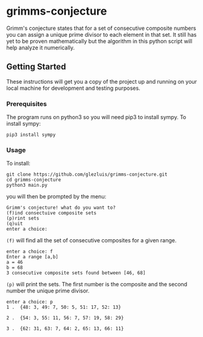 # grimms-conjecture
Grimm's conjecture states that for a set of consecutive composite numbers you can assign a unique prime divisor to each element in that set. It still has yet to be proven mathematically but the algorithm in this python script will help analyze it numerically. 

## Getting Started
These instructions will get you a copy of the project up and running on your local machine for development and testing purposes. 

### Prerequisites
The program runs on python3 so you will need pip3 to install sympy. 
To install sympy:
```
pip3 install sympy
```

### Usage



To install: 
```
git clone https://github.com/glezluis/grimms-conjecture.git
cd grimms-conjecture
python3 main.py
```

you will then be prompted by the menu:

```
Grimm's conjecture! what do you want to?
(f)ind consectuive composite sets
(p)rint sets
(q)uit
enter a choice:
```
```(f)``` will find all the set of consecutive composites for a given range. 
```
enter a choice: f
Enter a range [a,b]
a = 46
b = 68
3 consecutive composite sets found between [46, 68]
```
```(p)``` will print the sets. The first number is the composite and the second number the unique prime divisor. 
```
enter a choice: p
1 .  {48: 3, 49: 7, 50: 5, 51: 17, 52: 13}

2 .  {54: 3, 55: 11, 56: 7, 57: 19, 58: 29}

3 .  {62: 31, 63: 7, 64: 2, 65: 13, 66: 11}
```

